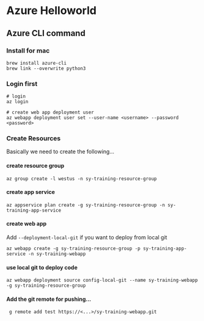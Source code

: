 # Azure Helloworld


## Azure CLI command
### Install for mac
```
brew install azure-cli
brew link --overwrite python3
```

### Login first
```
# login
az login

# create web app deployment user
az webapp deployment user set --user-name <username> --password <password>
```

### Create Resources
Basically we need to create the following...

#### create resource group
```
az group create -l westus -n sy-training-resource-group
```

#### create app service
```
az appservice plan create -g sy-training-resource-group -n sy-training-app-service
```

#### create web app
Add `--deployment-local-git` if you want to deploy from local git
```
az webapp create -g sy-training-resource-group -p sy-training-app-service -n sy-training-webapp
```

#### use local git to deploy code
```
az webapp deployment source config-local-git --name sy-training-webapp -g sy-training-resource-group
```

#### Add the git remote for pushing...
```
 g remote add test https://<...>/sy-training-webapp.git
```
